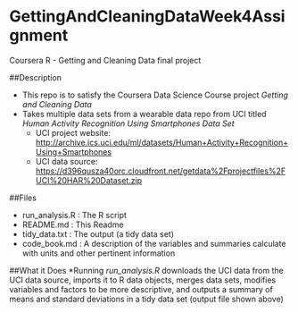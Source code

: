 # GettingAndCleaningDataWeek4Assignment
Coursera R - Getting and Cleaning Data final project

##Description
* This repo is to satisfy the Coursera Data Science Course project *Getting and Cleaning Data*
* Takes multiple data sets from a wearable data repo from UCI titled *Human Activity Recognition Using Smartphones Data Set*
  * UCI project website: http://archive.ics.uci.edu/ml/datasets/Human+Activity+Recognition+Using+Smartphones
  * UCI data source: https://d396qusza40orc.cloudfront.net/getdata%2Fprojectfiles%2FUCI%20HAR%20Dataset.zip
  
##Files
* run_analysis.R : The R script 
* README.md      : This Readme
* tidy_data.txt  : The output (a tidy data set)
* code_book.md   : A description of the variables and summaries calculate with units and other pertinent information

##What it Does
*Running *run_analysis.R* downloads the UCI data from the UCI data source, imports it to R data objects, merges data sets, modifies variables and factors to be more descriptive, and outputs a summary of means and standard deviations in a tidy data set (output file shown above)
